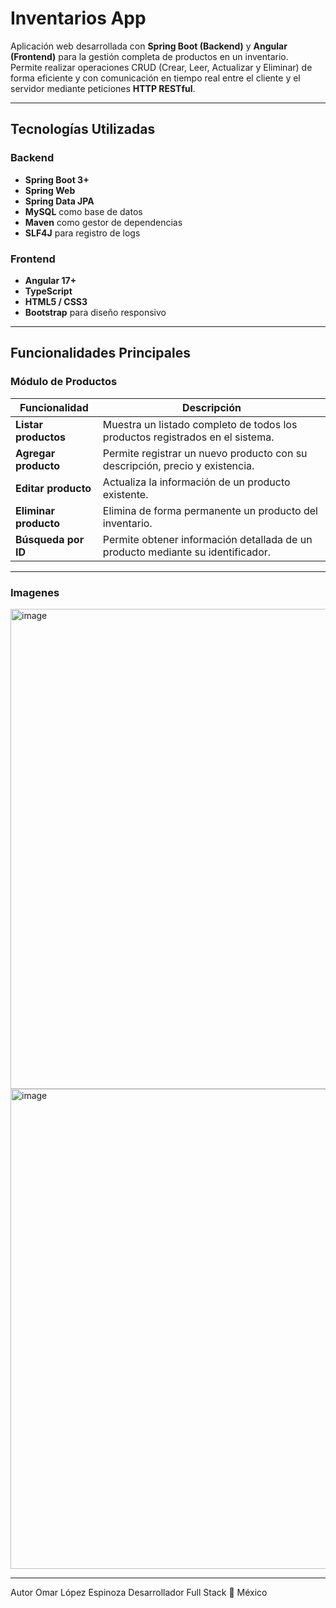 # Inventarios App

Aplicación web desarrollada con **Spring Boot (Backend)** y **Angular (Frontend)** para la gestión completa de productos en un inventario.  
Permite realizar operaciones CRUD (Crear, Leer, Actualizar y Eliminar) de forma eficiente y con comunicación en tiempo real entre el cliente y el servidor mediante peticiones **HTTP RESTful**.

---

## Tecnologías Utilizadas

###  Backend
- **Spring Boot 3+**
- **Spring Web**
- **Spring Data JPA**
- **MySQL** como base de datos
- **Maven** como gestor de dependencias
- **SLF4J** para registro de logs

### Frontend
- **Angular 17+**
- **TypeScript**
- **HTML5 / CSS3**
- **Bootstrap** para diseño responsivo

---

##  Funcionalidades Principales

### Módulo de Productos

| Funcionalidad | Descripción |
|----------------|-------------|
| **Listar productos** | Muestra un listado completo de todos los productos registrados en el sistema. |
| **Agregar producto** | Permite registrar un nuevo producto con su descripción, precio y existencia. |
| **Editar producto** | Actualiza la información de un producto existente. |
| **Eliminar producto** | Elimina de forma permanente un producto del inventario. |
| **Búsqueda por ID** | Permite obtener información detallada de un producto mediante su identificador. |

---
### Imagenes
<img width="1366" height="768" alt="image" src="https://github.com/user-attachments/assets/7f03656d-07b1-420c-9a7f-19b91e72c50b" />
<img width="1366" height="768" alt="image" src="https://github.com/user-attachments/assets/977719e7-ee15-4311-91a2-dc59590cf99c" />

---

Autor
Omar López Espinoza
Desarrollador Full Stack
📍 México
